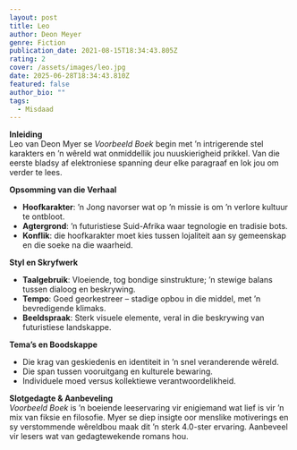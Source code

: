 ```yaml
---
layout: post
title: Leo
author: Deon Meyer
genre: Fiction
publication_date: 2021-08-15T18:34:43.805Z
rating: 2
cover: /assets/images/leo.jpg
date: 2025-06-28T18:34:43.810Z
featured: false
author_bio: ""
tags:
  - Misdaad
---
```

**Inleiding**  
Leo van Deon Myer se *Voorbeeld Boek* begin met ’n intrigerende stel karakters en ’n wêreld wat onmiddellik jou nuuskierigheid prikkel. Van die eerste bladsy af elektroniese spanning deur elke paragraaf en lok jou om verder te lees.

**Opsomming van die Verhaal**  
- **Hoofkarakter**: ’n Jong navorser wat op ’n missie is om ’n verlore kultuur te ontbloot.  
- **Agtergrond**: ’n futuristiese Suid-Afrika waar tegnologie en tradisie bots.  
- **Konflik**: die hoofkarakter moet kies tussen lojaliteit aan sy gemeenskap en die soeke na die waarheid.  

**Styl en Skryfwerk**  
- **Taalgebruik**: Vloeiende, tog bondige sinstrukture; ’n stewige balans tussen dialoog en beskrywing.  
- **Tempo**: Goed georkestreer – stadige opbou in die middel, met ’n bevredigende klimaks.  
- **Beeldspraak**: Sterk visuele elemente, veral in die beskrywing van futuristiese landskappe.

**Tema’s en Boodskappe**  
- Die krag van geskiedenis en identiteit in ’n snel veranderende wêreld.  
- Die span tussen vooruitgang en kulturele bewaring.  
- Individuele moed versus kollektiewe verantwoordelikheid.

**Slotgedagte & Aanbeveling**  
*Voorbeeld Boek* is ’n boeiende leeservaring vir enigiemand wat lief is vir ’n mix van fiksie en filosofie. Myer se diep insigte oor menslike motiverings en sy verstommende wêreldbou maak dit ’n sterk 4.0-ster ervaring. Aanbeveel vir lesers wat van gedagte­wekende romans hou.

